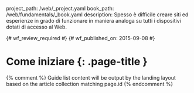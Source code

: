 project_path: /web/_project.yaml
book_path: /web/fundamentals/_book.yaml
description: Spesso è difficile creare siti ed esperienze in grado di funzionare in maniera analoga su tutti i dispositivi dotati di accesso al Web.

{# wf_review_required #}
{# wf_published_on: 2015-09-08 #}

# Come iniziare {: .page-title }




{% comment %}
Guide list content will be output by the landing layout based on the article collection matching page.id
{% endcomment %}


